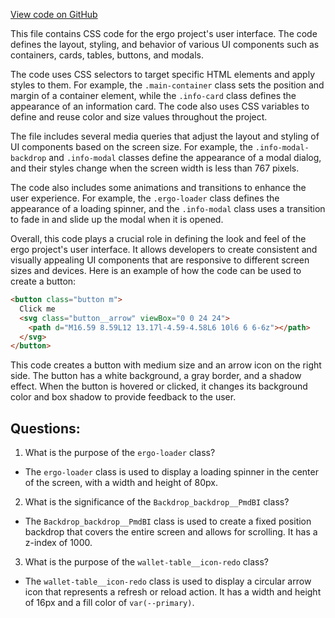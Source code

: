[View code on GitHub](https://github.com/ergoplatform/ergo/target/scala-2.12/classes/panel/static/css/main.0e9161bb.chunk.css)

This file contains CSS code for the ergo project's user interface. The code defines the layout, styling, and behavior of various UI components such as containers, cards, tables, buttons, and modals. 

The code uses CSS selectors to target specific HTML elements and apply styles to them. For example, the `.main-container` class sets the position and margin of a container element, while the `.info-card` class defines the appearance of an information card. The code also uses CSS variables to define and reuse color and size values throughout the project.

The file includes several media queries that adjust the layout and styling of UI components based on the screen size. For example, the `.info-modal-backdrop` and `.info-modal` classes define the appearance of a modal dialog, and their styles change when the screen width is less than 767 pixels.

The code also includes some animations and transitions to enhance the user experience. For example, the `.ergo-loader` class defines the appearance of a loading spinner, and the `.info-modal` class uses a transition to fade in and slide up the modal when it is opened.

Overall, this code plays a crucial role in defining the look and feel of the ergo project's user interface. It allows developers to create consistent and visually appealing UI components that are responsive to different screen sizes and devices. Here is an example of how the code can be used to create a button:

```html
<button class="button m">
  Click me
  <svg class="button__arrow" viewBox="0 0 24 24">
    <path d="M16.59 8.59L12 13.17l-4.59-4.58L6 10l6 6 6-6z"></path>
  </svg>
</button>
``` 

This code creates a button with medium size and an arrow icon on the right side. The button has a white background, a gray border, and a shadow effect. When the button is hovered or clicked, it changes its background color and box shadow to provide feedback to the user.
## Questions: 
 1. What is the purpose of the `ergo-loader` class?
- The `ergo-loader` class is used to display a loading spinner in the center of the screen, with a width and height of 80px.

2. What is the significance of the `Backdrop_backdrop__PmdBI` class?
- The `Backdrop_backdrop__PmdBI` class is used to create a fixed position backdrop that covers the entire screen and allows for scrolling. It has a z-index of 1000.

3. What is the purpose of the `wallet-table__icon-redo` class?
- The `wallet-table__icon-redo` class is used to display a circular arrow icon that represents a refresh or reload action. It has a width and height of 16px and a fill color of `var(--primary)`.
